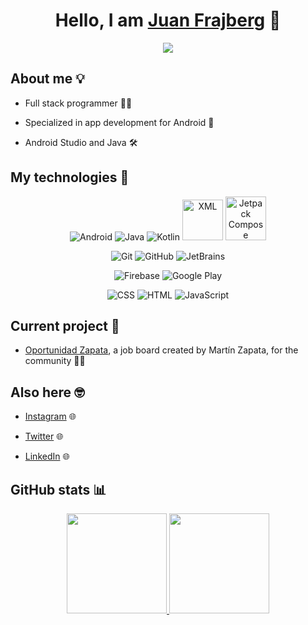 <div align="center">
<h1 align="center">Hello, I am <a href="https://github.com/juanfrajberg">Juan Frajberg</a> 👋</h1>
<img src="https://github.com/juanfrajberg/juanfrajberg/assets/76226647/6e1da43c-ba54-46d1-8717-ecfe273e1703](https://github.com/juanfrajberg/juanfrajberg/assets/76226647/9ad51226-38b7-4aec-9bac-7876509de400)"></img>
</div>

## About me 💡
- <p>Full stack programmer 👨‍💻</p>
- <p>Specialized in app development for Android 📱</p>
- <p>Android Studio and Java 🛠️</p>

## My technologies 🧠
<p align="center">
  <img src="https://www.vectorlogo.zone/logos/android/android-icon.svg" alt="Android"/>
  <img src="https://www.vectorlogo.zone/logos/java/java-icon.svg" alt="Java"/> 
  <img src="https://www.vectorlogo.zone/logos/kotlinlang/kotlinlang-icon.svg" alt="Kotlin"/>
  <img src="https://www.svgrepo.com/show/31053/xml.svg" width="65" height="65" alt="XML"/>
  <img src="https://3.bp.blogspot.com/-VVp3WvJvl84/X0Vu6EjYqDI/AAAAAAAAPjU/ZOMKiUlgfg8ok8DY8Hc-ocOvGdB0z86AgCLcBGAsYHQ/s1600/jetpack%2Bcompose%2Bicon_RGB.png" width="65" height="70" alt="Jetpack Compose"/>
</p>

<p align="center">
  <img src="https://www.vectorlogo.zone/logos/git-scm/git-scm-icon.svg" alt="Git"/>
  <img src="https://www.vectorlogo.zone/logos/github/github-icon.svg" alt="GitHub"/>
  <img src="https://www.vectorlogo.zone/logos/jetbrains/jetbrains-icon.svg" alt="JetBrains"/>
</p>

<p align="center">
  <img src="https://www.vectorlogo.zone/logos/firebase/firebase-icon.svg" alt="Firebase"/>
  <img src="https://www.vectorlogo.zone/logos/google_play/google_play-icon.svg" alt="Google Play"/>
</p>

<p align="center">
  <img src="https://www.vectorlogo.zone/logos/w3_css/w3_css-icon.svg" alt="CSS"/>
  <img src="https://www.vectorlogo.zone/logos/w3_html5/w3_html5-icon.svg" alt="HTML"/>
  <img src="https://www.vectorlogo.zone/logos/javascript/javascript-icon.svg" alt="JavaScript"/>
</p>

## Current project 🤩
- <p><a href="https://github.com/juanfrajberg/OportunidadZapata">Oportunidad Zapata</a>, a job board created by Martín Zapata, for the community 💼🤝</p>

## Also here 🤓
- <p><a href="https://instagram.com/juanfrajberg">Instagram</a> 🌐</p>
- <p><a href="https://twitter.com/juanfrajberg">Twitter</a> 🌐</p>
- <p><a href="nkedin.com/in/juanmanuelfrajberg/">LinkedIn</a> 🌐</p>

## GitHub stats 📊
<p align="center">
<a href="https://github.com/JuanFrajberg">
  <img height="160em" src="https://github-readme-stats-eight-theta.vercel.app/api?username=JuanFrajberg&show_icons=true&theme=prussian&include_all_commits=true&count_private=true"/>
  <img height="160em" src="https://github-readme-stats-eight-theta.vercel.app/api/top-langs/?username=JuanFrajberg&layout=compact&langs_count=8&theme=prussian"/>
</a>
</p>
